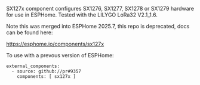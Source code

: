 SX127x component configures SX1276, SX1277, SX1278 or SX1279 hardware for use in ESPHome. Tested with the LILYGO LoRa32 V2.1_1.6.

Note this was merged into ESPHome 2025.7, this repo is deprecated, docs can be found here:

https://esphome.io/components/sx127x

To use with a prevous version of ESPHome:
```
external_components:
  - source: github://pr#9357
    components: [ sx127x ]
```
